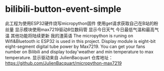 # bilibili-button-event-simple
此工程为使用ESP32硬件烧写micropython固件 使用get请求获取自己在B站的粉丝量 
显示模块使用max7219驱动8位数码管 显示今日天气 今日最低气温和最高气温 其他功能将陆续更新
我的渣英语 
The micropython is runing on Wifi&amp;Bluetooth ic ESP32 is used in this project.
Display module is eight-bit eight-segment digital tube power by Max7219.
You can get your fans number on Bilibili and display today'weather and min temperature to max temperature.
显示驱动来自 JulienBacquart 仓库地址：https://github.com/JulienBacquart/micropython-max7219
